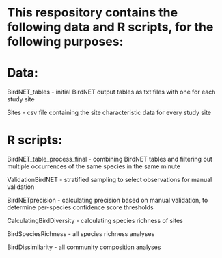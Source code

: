 # This respository contains the following data and R scripts, for the following purposes:

# Data:
BirdNET_tables - initial BirdNET output tables as txt files with one for each study site

Sites - csv file containing the site characteristic data for every study site

# R scripts:
BirdNET_table_process_final - combining BirdNET tables and filtering out multiple occurrences of the same species in the same minute

ValidationBirdNET - stratified sampling to select observations for manual validation 

BirdNETprecision - calculating precision based on manual validation, to determine per-species confidence score thresholds

CalculatingBirdDiversity - calculating species richness of sites

BirdSpeciesRichness - all species richness analyses

BirdDissimilarity - all community composition analyses

